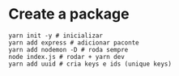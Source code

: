 # Create a package

```shell
yarn init -y # inicializar
yarn add express # adicionar paconte
yarn add nodemon -D # roda sempre
node index.js # rodar + yarn dev
yarn add uuid # cria keys e ids (unique keys)

```
